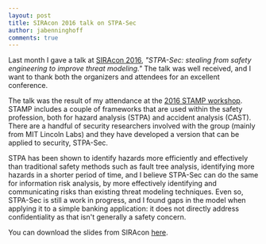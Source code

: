 ```yaml
---
layout: post
title: SIRAcon 2016 talk on STPA-Sec
author: jabenninghoff
comments: true
---
```

Last month I gave a talk at [SIRAcon 2016](https://siracon2016.busyconf.com/schedule), *"STPA-Sec: stealing from safety engineering to improve threat modeling."* The talk was well received, and I want to thank both the organizers and attendees for an excellent conference.

The talk was the result of my attendance at the [2016 STAMP workshop](https://psas.scripts.mit.edu/home/2016-stamp-workshop/). STAMP includes a couple of frameworks that are used within the safety profession, both for hazard analysis (STPA) and accident analysis (CAST). There are a handful of security researchers involved with the group (mainly from MIT Lincoln Labs) and they have developed a version that can be applied to security, STPA-Sec.

STPA has been shown to identify hazards more efficiently and effectively than traditional safety methods such as fault tree analysis, identifying more hazards in a shorter period of time, and I believe STPA-Sec can do the same for information risk analysis, by more effectively identifying and communicating risks than existing threat modeling techniques. Even so, STPA-Sec is still a work in progress, and I found gaps in the model when applying it to a simple banking application: it does not directly address confidentiality as that isn't generally a safety concern.

You can download the slides from SIRAcon [here](/assets/siracon2016-benninghoff-stpa-sec.pdf).
